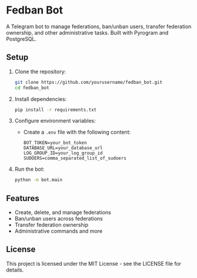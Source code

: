 # Fedban Bot

A Telegram bot to manage federations, ban/unban users, transfer federation ownership, and other administrative tasks. Built with Pyrogram and PostgreSQL.

## Setup

1. Clone the repository:
    ```bash
    git clone https://github.com/yourusername/fedban_bot.git
    cd fedban_bot
    ```

2. Install dependencies:
    ```bash
    pip install -r requirements.txt
    ```

3. Configure environment variables:
    - Create a `.env` file with the following content:
      ```plaintext
      BOT_TOKEN=your_bot_token
      DATABASE_URL=your_database_url
      LOG_GROUP_ID=your_log_group_id
      SUDOERS=comma_separated_list_of_sudoers
      ```

4. Run the bot:
    ```bash
    python -m bot.main
    ```

## Features

- Create, delete, and manage federations
- Ban/unban users across federations
- Transfer federation ownership
- Administrative commands and more

## License

This project is licensed under the MIT License - see the LICENSE file for details.

